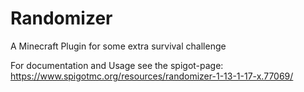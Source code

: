 # Randomizer
A Minecraft Plugin for some extra survival challenge

For documentation and Usage see the spigot-page: https://www.spigotmc.org/resources/randomizer-1-13-1-17-x.77069/
